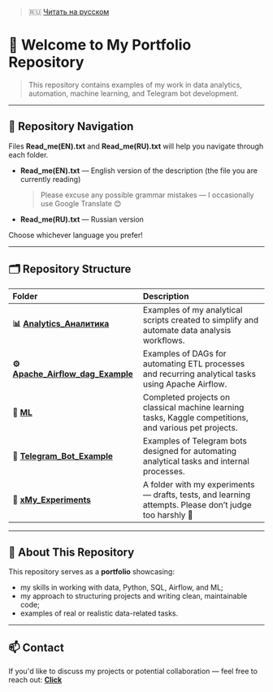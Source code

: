 > 🇷🇺 [Читать на русском](README.md)

# 👋 Welcome to My Portfolio Repository

> This repository contains examples of my work in data analytics, automation, machine learning, and Telegram bot development.

---

## 📘 Repository Navigation

Files **Read_me(EN).txt** and **Read_me(RU).txt** will help you navigate through each folder.

- **Read_me(EN).txt** — English version of the description (the file you are currently reading) 
  > Please excuse any possible grammar mistakes — I occasionally use Google Translate 😊

- **Read_me(RU).txt** — Russian version

Choose whichever language you prefer!

---

## 🗂️ Repository Structure

| Folder | Description |
|:-------|:-------------|
| **📊 [Analytics_Аналитика](Analytics_Аналитика/)** | Examples of my analytical scripts created to simplify and automate data analysis workflows. |
| **⚙️ [Apache_Airflow_dag_Example](Apache_Airflow_dag_Example/)** | Examples of DAGs for automating ETL processes and recurring analytical tasks using Apache Airflow. |
| **🤖 [ML](ML/)** | Completed projects on classical machine learning tasks, Kaggle competitions, and various pet projects. |
| **💬 [Telegram_Bot_Example](Telegram_Bot_Example/)** | Examples of Telegram bots designed for automating analytical tasks and internal processes. |
| **🧪 [xMy_Experiments](xMy_Experiments/)** | A folder with my experiments — drafts, tests, and learning attempts. Please don’t judge too harshly 🙂 |

---

## 🧭 About This Repository

This repository serves as a **portfolio** showcasing:
- my skills in working with data, Python, SQL, Airflow, and ML;
- my approach to structuring projects and writing clean, maintainable code;
- examples of real or realistic data-related tasks.

---

## 📫 Contact

If you'd like to discuss my projects or potential collaboration — feel free to reach out: [**Click**](https://github.com/JustLikeF1re)
